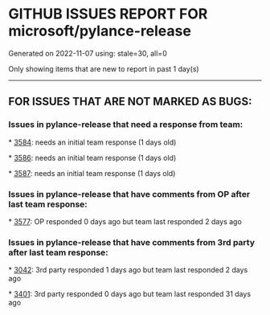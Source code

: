 
# GITHUB ISSUES REPORT FOR microsoft/pylance-release


Generated on 2022-11-07 using: stale=30, all=0


Only showing items that are new to report in past 1 day(s)


---

## FOR ISSUES THAT ARE NOT MARKED AS BUGS:


### Issues in pylance-release that need a response from team:


\* [3584](https://github.com/microsoft/pylance-release/issues/3584 "requests module is not found"): needs an initial team response (1 days old)

\* [3586](https://github.com/microsoft/pylance-release/issues/3586 "Docstring attached to _some_ TypeAliases ignored."): needs an initial team response (1 days old)

\* [3587](https://github.com/microsoft/pylance-release/issues/3587 "Notebook Intellisense crashed 5 times during diffing"): needs an initial team response (1 days old)

### Issues in pylance-release that have comments from OP after last team response:


\* [3577](https://github.com/microsoft/pylance-release/issues/3577 "Duplicated intellisense in .ipynb files"): OP responded 0 days ago but team last responded 2 days ago

### Issues in pylance-release that have comments from 3rd party after last team response:


\* [3042](https://github.com/microsoft/pylance-release/issues/3042 "DOUBLE language server started in vscode with conda"): 3rd party responded 1 days ago but team last responded 2 days ago

\* [3401](https://github.com/microsoft/pylance-release/issues/3401 "Bug on Pylance 2022.9.40 (released Sept 28, 2022)"): 3rd party responded 0 days ago but team last responded 31 days ago
